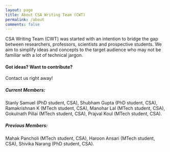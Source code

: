 ```yaml
---
layout: page
title: About CSA Writing Team (CWT)
permalink: /about
comments: false
---
```


<div class="row justify-content-between">
<div class="col-md-6 pr-5">

<p>CSA Writing Team (CWT) was started with an intention to bridge the gap between researchers, professors, scientists and prospective students. We aim to simplify ideas and concepts to the target audience who may not be familiar with a lot of technical jargon. </p>

<h4>Got ideas? Want to contribute?</h4>

<p>Contact us right away!</p>

</div>

<div class="col-md-6">

<div class="sticky-top sticky-top-80">
<h5>Current Members:</h5>

<p>Stanly Samuel (PhD student, CSA), Shubham Gupta (PhD student, CSA), Ramakrishnan K (MTech student, CSA), Manohar Lal (MTech student, CSA), Gokulnath Pillai (MTech student, CSA), Prajval Koul (MTech student, CSA).</p>

<h5>Previous Members:</h5>

<p>Mahak Pancholi (MTech student, CSA), Haroon Ansari (MTech student, CSA), Shivika Narang (PhD student, CSA).</p>

</div>
</div>
</div>

